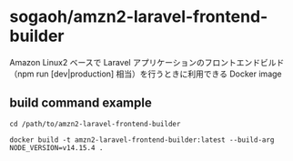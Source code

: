 # sogaoh/amzn2-laravel-frontend-builder

Amazon Linux2 ベースで Laravel アプリケーションのフロントエンドビルド（npm run [dev|production] 相当）を行うときに利用できる Docker image


## build command example

``` 
cd /path/to/amzn2-laravel-frontend-builder

docker build -t amzn2-laravel-frontend-builder:latest --build-arg NODE_VERSION=v14.15.4 .
```
